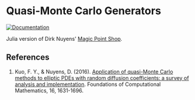 # Quasi-Monte Carlo Generators

[![Documentation](https://img.shields.io/badge/docs-stable-blue.svg)](https://alegresor.github.io/QMCGenerators.jl/stable)

Julia version of Dirk Nuyens' [Magic Point Shop](https://people.cs.kuleuven.be/~dirk.nuyens/qmc-generators/). 


## References 

1. Kuo, F. Y., & Nuyens, D. (2016). [Application of quasi-Monte Carlo methods to elliptic PDEs with random diffusion coefficients: a survey of analysis and implementation](https://link.springer.com/article/10.1007/s10208-016-9329-5). Foundations of Computational Mathematics, 16, 1631-1696.
